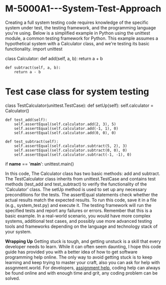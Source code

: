 # M-5000A1---System-Test-Approach
Creating a full system testing code requires knowledge of the specific system under test, the testing framework, and the programming language you're using. Below is a simplified example in Python using the unittest module, a common testing framework for Python. This example assumes a hypothetical system with a Calculator class, and we're testing its basic functionality.
import unittest

class Calculator:
    def add(self, a, b):
        return a + b

    def subtract(self, a, b):
        return a - b

# Test case class for system testing
class TestCalculator(unittest.TestCase):
    def setUp(self):
        self.calculator = Calculator()

    def test_add(self):
        self.assertEqual(self.calculator.add(2, 3), 5)
        self.assertEqual(self.calculator.add(-1, 1), 0)
        self.assertEqual(self.calculator.add(0, 0), 0)

    def test_subtract(self):
        self.assertEqual(self.calculator.subtract(5, 2), 3)
        self.assertEqual(self.calculator.subtract(0, 0), 0)
        self.assertEqual(self.calculator.subtract(-1, -1), 0)

if __name__ == '__main__':
    unittest.main()


In this code, The Calculator class has two basic methods: add and subtract.
The TestCalculator class inherits from unittest.TestCase and contains test methods (test_add and test_subtract) to verify the functionality of the ‘Calculator’ class.
The setUp method is used to set up any necessary preconditions for the tests.
The assertEqual statements check whether the actual results match the expected results.
To run this code, save it in a file (e.g., system_test.py) and execute it. The testing framework will run the specified tests and report any failures or errors.
Remember that this is a basic example. In a real-world scenario, you would have more complex systems, additional test cases, and possibly use more advanced testing tools and frameworks depending on the language and technology stack of your system.

**Wrapping Up**
Getting stuck is tough, and getting unstuck is a skill that every developer needs to learn. While it can often seem daunting, I hope this code guide has provided you with a better idea of how to get software programming help online. The only way to avoid getting stuck is to keep learning and keep trying to master your craft, also you can ask for help with assgnment.world. For developers, <a href="https://www.assignment.world/">assignment help</a>, coding help can always be found online and with enough time and grit, any coding problem can be solved. 


